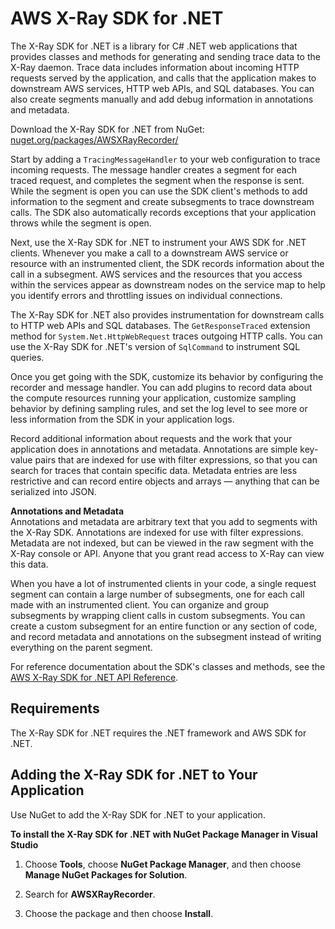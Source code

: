 # AWS X\-Ray SDK for \.NET<a name="xray-sdk-dotnet"></a>

The X\-Ray SDK for \.NET is a library for C\# \.NET web applications that provides classes and methods for generating and sending trace data to the X\-Ray daemon\. Trace data includes information about incoming HTTP requests served by the application, and calls that the application makes to downstream AWS services, HTTP web APIs, and SQL databases\. You can also create segments manually and add debug information in annotations and metadata\.

Download the X\-Ray SDK for \.NET from NuGet: [nuget\.org/packages/AWSXRayRecorder/](https://www.nuget.org/packages/AWSXRayRecorder/)

Start by adding a `TracingMessageHandler` to your web configuration to trace incoming requests\. The message handler creates a segment for each traced request, and completes the segment when the response is sent\. While the segment is open you can use the SDK client's methods to add information to the segment and create subsegments to trace downstream calls\. The SDK also automatically records exceptions that your application throws while the segment is open\.

Next, use the X\-Ray SDK for \.NET to instrument your AWS SDK for \.NET clients\. Whenever you make a call to a downstream AWS service or resource with an instrumented client, the SDK records information about the call in a subsegment\. AWS services and the resources that you access within the services appear as downstream nodes on the service map to help you identify errors and throttling issues on individual connections\.

The X\-Ray SDK for \.NET also provides instrumentation for downstream calls to HTTP web APIs and SQL databases\. The `GetResponseTraced` extension method for `System.Net.HttpWebRequest` traces outgoing HTTP calls\. You can use the X\-Ray SDK for \.NET's version of `SqlCommand` to instrument SQL queries\.

Once you get going with the SDK, customize its behavior by configuring the recorder and message handler\. You can add plugins to record data about the compute resources running your application, customize sampling behavior by defining sampling rules, and set the log level to see more or less information from the SDK in your application logs\.

Record additional information about requests and the work that your application does in annotations and metadata\. Annotations are simple key\-value pairs that are indexed for use with filter expressions, so that you can search for traces that contain specific data\. Metadata entries are less restrictive and can record entire objects and arrays — anything that can be serialized into JSON\.

**Annotations and Metadata**  
Annotations and metadata are arbitrary text that you add to segments with the X\-Ray SDK\. Annotations are indexed for use with filter expressions\. Metadata are not indexed, but can be viewed in the raw segment with the X\-Ray console or API\. Anyone that you grant read access to X\-Ray can view this data\.

When you have a lot of instrumented clients in your code, a single request segment can contain a large number of subsegments, one for each call made with an instrumented client\. You can organize and group subsegments by wrapping client calls in custom subsegments\. You can create a custom subsegment for an entire function or any section of code, and record metadata and annotations on the subsegment instead of writing everything on the parent segment\.

For reference documentation about the SDK's classes and methods, see the [AWS X\-Ray SDK for \.NET API Reference](http://docs.aws.amazon.com//xray-sdk-for-dotnet/latest/reference)\.

## Requirements<a name="xray-sdk-requirements"></a>

The X\-Ray SDK for \.NET requires the \.NET framework and AWS SDK for \.NET\.

## Adding the X\-Ray SDK for \.NET to Your Application<a name="xray-sdk-dotnet-dependencies"></a>

Use NuGet to add the X\-Ray SDK for \.NET to your application\.

**To install the X\-Ray SDK for \.NET with NuGet Package Manager in Visual Studio**

1. Choose **Tools**, choose **NuGet Package Manager**, and then choose **Manage NuGet Packages for Solution**\.

1. Search for **AWSXRayRecorder**\.

1. Choose the package and then choose **Install**\.
